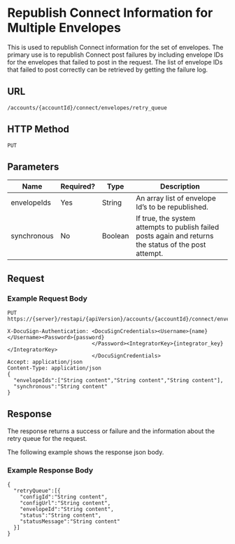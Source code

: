 # Republish Connect Information for Multiple Envelopes

This is used to republish Connect information for the set of envelopes.
The primary use is to republish Connect post failures by including envelope IDs
for the envelopes that failed to post in the request. The list of envelope IDs
that failed to post correctly can be retrieved by getting the failure log.

## URL

    /accounts/{accountId}/connect/envelopes/retry_queue

## HTTP Method

    PUT

## Parameters

|Name|Required?|Type|Description|
|----|---------|----|-----------|
|envelopeIds|Yes|String|An array list of envelope Id’s to be republished.|
|synchronous|No|Boolean|If true, the system attempts to publish failed posts again and returns the status of the post attempt.|

## Request

### Example Request Body

    PUT https://{server}/restapi/{apiVersion}/accounts/{accountId}/connect/envelopes/retry_queue
    
    X-DocuSign-Authentication: <DocuSignCredentials><Username>{name}</Username><Password>{password}
                               </Password><IntegratorKey>{integrator_key}</IntegratorKey>
                               </DocuSignCredentials>
    Accept: application/json
    Content-Type: application/json
    {
      "envelopeIds":["String content","String content","String content"],
      "synchronous":"String content"
    }

## Response

The response returns a success or failure and the information about the retry queue for the request.

The following example shows the response json body.

### Example Response Body

    {
      "retryQueue":[{
        "configId":"String content",
        "configUrl":"String content",
        "envelopeId":"String content",
        "status":"String content",
        "statusMessage":"String content"
      }]
    }
